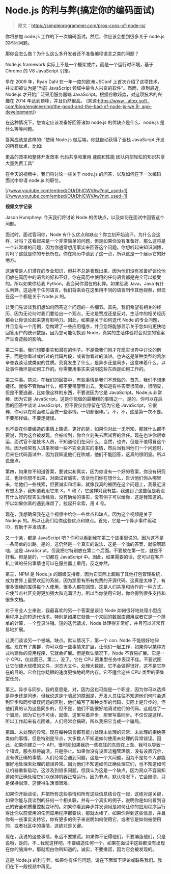 # Node.js 的利与弊(搞定你的编码面试)

> 原文：<https://simpleprogrammer.com/pros-cons-of-node-js/>

你将参加 node.js 工作的下一次编码面试。然后，你应该会想到很多关于 node.js 的不同问题。

那你会怎么做？为什么这么多开发者还不准备编程语言之类的问题？

Node.js framework 实际上不是一个框架或库，而是一个运行时环境，基于 Chrome 的 V8 JavaScript 引擎。

早在 2009 年，Ryan Dahl 在一年一度的欧洲 JSConf 上首次介绍了这项技术，并立即被认为是“当前 JavaScript 领域中最令人兴奋的软件”。然而，直到最近，Node.js 才开始广泛采用服务器端 JavaScript。根据谷歌趋势，对这项技术的兴趣在 2014 年达到顶峰，并且仍然很高。
(来源:[https://www . altex soft . com/blog/engineering/the-good-and-the-bad-of-node-js-we B- app-development/](https://www.altexsoft.com/blog/engineering/the-good-and-the-bad-of-node-js-web-app-development/))

在这种情况下，您肯定应该准备好回答诸如 node.js 的优缺点是什么、node.js 是什么等等问题。

答案应该是这样的:
“使用 Node.js 做后端，你就自动获得了全栈 JavaScript 开发的所有优点，比如:

更高的效率和整体开发效率
代码共享和重用
速度和性能
团队内部轻松的知识共享
大量免费工具”

在今天的视频中，我们将讨论一些关于 node.js 的问答，以及如何在下一次编码面试中申请 node.js 的职位。

[//www.youtube.com/embed/OUrDhICWVAw?not_used=1](//www.youtube.com/embed/OUrDhICWVAw?not_used=1)

**视频文字记录**

Jason Humphrey: 今天我们将讨论 Node 的优缺点，以及如何在面试中回答这个问题。

面试时，面试官问你，Node 有什么优点和缺点？你立刻开始流汗。为什么会这样，对吗？这看起来是一个非常简单的问题，但是如果你没有准备好，那么这将是一个非常难的问题，因为你通常想用事实来回答这个问题，你想听起来知识渊博，对吗？这就是你的专长所在。你在简历中谈到了这一点，所以这是一个展示它的好地方。

这通常是人们潜在的专业知识，但并不总是表现出来，因为他们没有准备好谈论他们放在简历中的语言的好和不好。你在简历中使用的任何语言都是完全可以接受的。所以如果你给我 Python，我会问你潜在的利弊。如果给我 Java，Java 有什么利弊。这适用于任何语言。我们将来会在这里用不同的语言制作其他视频，但现在这一个都是关于 Node.js 的。

让我们先谈谈我们想如何回答这个问题的一些细节。首先，我们希望有相关的经历，因为无论何时我们要给出一个观点，无论是赞成还是反对，生活中的相关经历都会让你谈论起来更有影响力。因此，如果是关于如何迭代 Node 的专业问题，并且您有一个用例，您构建了一些应用程序，并且您将能够显示关于您如何更快地回答用户的统计数据，因为您可能切换到 Node，真实的生活体验将会对您的答案产生奇迹般的影响。

第二件事。我们想要事实和潜在的例子。不是像我们刚才在现实世界中讨论的例子，而是你看过或听过的代码片段，或者你看过的演讲。也许这是某种类型的凯尔辛普森谈话或类似的性质。究竟发生了什么，是异步还是同步，这意味着什么，以及事件循环是如何工作的。你需要用事实来说明这些东西是如何工作的。

第三件事。禁忌。在我们的回答中，有些事情是我们不想做的。首先，我们不想走捷径。就像不管你做什么，都不要带警察出去。我知道有些答案很简单，很明显，但是不要逃避，比如像这样的东西，不要说因为它是 JavaScript。Node.js 非常棒，因为它是 JavaScript。这是你能做的最糟糕的事情之一。是的，你可以在后面的回答中谈论 JavaScript，但不要仅仅停留在“因为它是 JavaScript，它很棒，你可以在前面和后面做一些事情，一切都很棒。”。不，不，这是第一次不要。不要那样做。不要走捷径。

也不要在你要编造的事情上撒谎。更好的是，如果你对此一无所知，那就什么都不要说，因为这会被发现，会被听到，你会立刻失去面试官的信任。现在也许你很幸运，面试官不是技术人员，不知道他们在问什么，当然，也许，但是不值得冒这个险。因为经常有人进来吹嘘一些不完全真实的事情，然后当我问他们一个问题时，后来在代码面试中，因为我知道他们在吹嘘，他们不能回答，这真的很明显。所以说重点。

第四，如果你不知道答案，要诚实和真实，因为你没有一个好的答案，你没有研究过，也许你想不出来，对面试官诚实，告诉他们你在想什么，告诉他们你从哪里来，给他们一些线索，但要诚实和坦率，就像我真的被困在这个问题上，我最近没有想太多，我知道我用它来 X，Y 和 Z，它这样对我有益，我遇到了这些但是我没有什么好的现实生活经验，没有确凿的事实，没有例子可以给你，这是我知道的。所以如果你真的遇到麻烦了，拉起开伞索，用 4 号。

现在，我想确保我在这个视频中给你一些优点和缺点，因为这个视频是关于 Node.js 的。所以让我们给你这些优点和缺点。首先，它是一个异步事件驱动 IO，有助于并发请求。

又一个亲，都是 JavaScript 吧？你可以看到我在第二个故事里说的。因为这不是一条简单的出路。是的，这仍然是一个真实的说法，这是一个咄的答案，就像啊耶咄，这是 JavaScript，但我把它特别放在第二个后面。不要放在第一位，就是不好看。但是是的，一切都在 JavaScript 中。因此，如果需要的话，您可以在客户机上做的任何事情也可以在服务器上重用，反之亦然。

第三，NPM 是 Node.js 的超级支持者，因为它实际上超越了其他打包管理系统，成为世界上最受欢迎的系统，因为那里有所有免费的开源代码。这真是太棒了，有很多很棒的库供每个人使用，很多人都在回馈，这是人们共享和协作的一种方式，它使节点社区变得更加强大和充满活力，所以当你使用它时，你会得到很多支持和很多文档。

对于专业人士来说，我最喜欢的另一个答案是谈论 Node 如何很好地处理小型应用程序上的短迭代请求。特别是如果它就像一个来回的数据库调用或者它是一个简单的计算，一个登录注销。短的迭代请求，Node 处理得非常好，并且可以非常容易地扩展。

让我们谈谈另一个极端。缺点。默认情况下，第一个 con. Node 不能很好地伸缩。现在有了集群，你可以做一些事情来扩展，让他们一起工作，如果你以某种方式构建你的应用程序，它就会扩展。但是默认情况下，Node 不容易扩展。它是一个 CPU，仅此而已。第二，没了。它在 CPU 密集型任务中表现不佳。不要试图让它创建大规模的文件，浏览大文件，处理大数据，它不会做得很好。这不是它存在的目的。它会比你眨眼的速度更快地耗尽内存。它不适合这些 CPU 类型的密集型任务。

第三。异步与同步。我的意思是，对，因为这也可能是一个职业，因为你可以选择是异步还是同步。但我说这是个骗局的原因是，开发人员往往不知道他们何时会遇到异步和同步错误问题的区别，他们编写了某种类型的代码，实际上是异步的，但他们真的认为这是同步的，但不是，他们不能很好地调试他们的代码。这就成了一个骗局，因为它也不可读，就像，这里写着异步，那里写着同步。不仅仅是这样。所以工作起来有点困难，人们经常会搞砸，所以我把它当成一个骗局。

第四。未处理的异常。现在每种语言都有能力处理未处理的异常、未处理的拒绝等类似的事情，但是特别是节点，大多数人不知道如何使用未处理的异常错误。因此，如果你建立一个 API，很可能如果我扔一些疯狂的东西在上面，我可以导致一个错误，服务器将崩溃，只是停止。如果你没有设置流程管理器，没有设置冗余，没有做正确的事情，人们经常会遇到问题，这是一个大问题，因为不是每个人都能很好地处理未处理的错误异常。因为他们不知道如何正确处理它们，也不知道如何让机器重新启动，这涉及到很多问题，但我认为这是一个缺点，因为观众不容易知道如何正确处理它们以保持机器正常运行。因为节点，默认情况下，它会崩溃，只是保持崩溃，这使得生活很艰难。

如果你开始谈论，并把所有这些事情和所有这些信息结合在一起，这绝对是关键，如果你能与我谈到的任何一个相关联，并有一个真实的例子，说明你是如何看到自己的安全和质量控制变坏的。如果你看到异步并发调用是如何让你的应用程序运行得比你以前使用的任何应用程序都要快，那就太棒了。如果你得到这些信息，并且你有一些事实支持它，你有更多的例子来说明如何使用它，或者它是如何被使用的，或者社区中的事情，这绝对是关键。

现在，我说的这些事情，永远不要撒谎。如果你不记得他们，不要编造他们，只是说哦，是的，不…我就这样吧。不要编造任何一个。如果在面试中这些都没有出现在你的脑海中，那就坦白你所知道的，诚实，不要撒谎，因为它会被发现的。

这是 Node.js 的利与弊。如果你有任何问题，请在下面留下评论或联系我们。我们在下一段视频中再见。